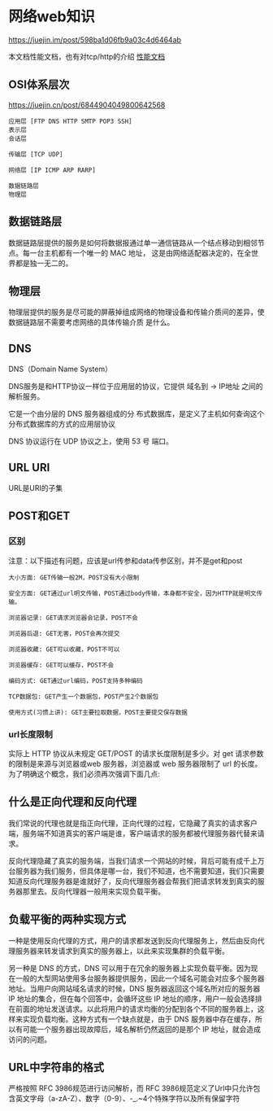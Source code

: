 # 网络web知识

<https://juejin.im/post/598ba1d06fb9a03c4d6464ab>

本文档性能文档，也有对tcp/http的介绍 [性能文档](../performance.md#TCP)

## OSI体系层次

<https://juejin.cn/post/6844904049800642568>

```
应用层 [FTP DNS HTTP SMTP POP3 SSH]
表示层
会话层

传输层 [TCP UDP]

网络层 [IP ICMP ARP RARP]

数据链路层
物理层
```

## 数据链路层

数据链路层提供的服务是如何将数据报通过单一通信链路从一个结点移动到相邻节点。每一台主机都有一个唯一的 MAC 地址， 这是由网络适配器决定的，在全世界都是独一无二的。

## 物理层

物理层提供的服务是尽可能的屏蔽掉组成网络的物理设备和传输介质间的差异，使数据链路层不需要考虑网络的具体传输介质 是什么。

## DNS

DNS（Domain Name System）

DNS服务是和HTTP协议一样位于应用层的协议，它提供 域名到 -> IP地址 之间的解析服务。

它是一个由分层的 DNS 服务器组成的分 布式数据库，是定义了主机如何查询这个分布式数据库的方式的应用层协议

DNS 协议运行在 UDP 协议之上，使用 53 号 端口。

## URL URI

URL是URI的子集

## POST和GET

### 区别

注意：以下描述有问题，应该是url传参和data传参区别，并不是get和post

```
大小方面: GET传输一般2M，POST没有大小限制

安全方面: GET通过url明文传输，POST通过body传输，本身都不安全，因为HTTP就是明文传输。

浏览器记录: GET请求浏览器会记录，POST不会

浏览器后退: GET无害，POST会再次提交

浏览器收藏: GET可以收藏，POST不可以

浏览器缓存: GET可以缓存，POST不会

编码方式: GET通过url编码，POST支持多种编码

TCP数据包: GET产生一个数据包，POST产生2个数据包

使用方式(习惯上讲): GET主要拉取数据，POST主要提交保存数据
```

### url长度限制

实际上 HTTP 协议从未规定 GET/POST 的请求长度限制是多少。对 get 请求参数的限制是来源与浏览器或web 服务器，浏览器或 web 服务器限制了 url 的长度。为了明确这个概念，我们必须再次强调下面几点:

## 什么是正向代理和反向代理

我们常说的代理也就是指正向代理，正向代理的过程，它隐藏了真实的请求客户端，服务端不知道真实的客户端是谁，客户端请求的服务都被代理服务器代替来请求。

反向代理隐藏了真实的服务端，当我们请求一个网站的时候，背后可能有成千上万台服务器为我们服务，但具体是哪一台，我们不知道，也不需要知道，我们只需要知道反向代理服务器是谁就好了，反向代理服务器会帮我们把请求转发到真实的服务器那里去。反向代理器一般用来实现负载平衡。

## 负载平衡的两种实现方式

一种是使用反向代理的方式，用户的请求都发送到反向代理服务上，然后由反向代理服务器来转发请求到真实的服务器上，以此来实现集群的负载平衡。

另一种是 DNS 的方式，DNS 可以用于在冗余的服务器上实现负载平衡。因为现在一般的大型网站使用多台服务器提供服务，因此一个域名可能会对应多个服务器地址。当用户向网站域名请求的时候，DNS 服务器返回这个域名所对应的服务器 IP 地址的集合，但在每个回答中，会循环这些 IP 地址的顺序，用户一般会选择排在前面的地址发送请求。以此将用户的请求均衡的分配到各个不同的服务器上，这样来实现负载均衡。这种方式有一个缺点就是，由于 DNS 服务器中存在缓存，所以有可能一个服务器出现故障后，域名解析仍然返回的是那个 IP 地址，就会造成访问的问题。

## URL中字符串的格式

严格按照 RFC 3986规范进行访问解析，而 RFC 3986规范定义了Url中只允许包含英文字母（a-zA-Z）、数字（0-9）、-_.~4个特殊字符以及所有保留字符
